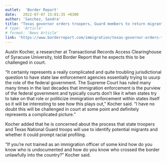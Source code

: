 ```yaml
---
outlet:  'Border Report'
date:   2022-07-07 15:01:35 +0300
author: 'Sanchez, Sandra'
title: "Texas governor orders troopers, Guard members to return migrants to border crossings."
# type: 'Article'
# format: 'News Article'
link: 'https://www.borderreport.com/immigration/texas-governor-orders-troopers-guard-members-to-return-migrants-to-border-crossings/'
---
```

Austin Kocher, a researcher at Transactional Records Access Clearinghouse of Syracuse University, told Border Report that he expects this to be challenged in court.

“It certainly represents a really complicated and quite troubling jurisdictional question to have state law enforcement agencies essentially trying to usurp the role of the federal government. The Supreme Court has ruled many many times in the last decades that immigration enforcement is the purview of the federal government and typically courts don’t like it when states try to take on that role or politicize immigration enforcement within states itself so it will be interesting to see how this plays out,” Kocher said. “I have no doubt this will be challenged in court at some point and definitely represents a complicated picture.”

Kocher added that he is concerned about the process that state troopers and Texas National Guard troops will use to identify potential migrants and whether it could prompt racial profiling.

“If you’re not trained as an immigration officer of some kind how do you know who is undocumented and how do you know who crossed the border unlawfully into the country?” Kocher said.